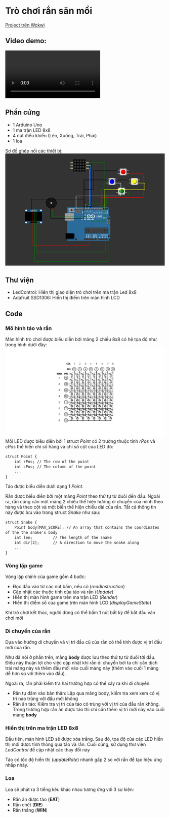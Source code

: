 # Trò chơi rắn săn mồi
[Project trên Wokwi](https://wokwi.com/projects/383641267625734145)

## Video demo:
![Video demo](assets/demo.mp4)
## Phần cứng
- 1 Arduino Uno
- 1 ma trận LED 8x8
- 4 nút điều khiển (Lên, Xuống, Trái, Phải)
- 1 loa 

Sơ đồ ghép nối các thiết bị:
![Sơ đồ ghép nối các thiết bị](assets/diagram.png)

## Thư viện
- LedControl: Hiển thị giao diện trò chơi trên ma trận Led 8x8
- Adafruit SSD1306: Hiển thị điểm trên màn hình LCD

## Code
### Mô hình táo và rắn
Màn hình trò chơi được biểu diễn bởi mảng 2 chiều 8x8 có hệ tọa độ như trong hình dưới đây:
![Hệ tọa độ màn hình LED](assets/led_matrix_schematic.png)
Mỗi LED được biểu diễn bởi 1 struct *Point* có 2 trường thuộc tính *rPos* và *cPos* thể hiển chỉ số hàng và chỉ số cột của LED đó:
```
struct Point {
    int rPos; // The row of the point
    int cPos; // The column of the point
    ...
}
```
Táo được biểu diễn dưới dạng 1 *Point*.

Rắn được biểu diễn bởi một mảng *Point* theo thứ tự từ đuôi đến đầu. Ngoài ra, rắn cũng cần một mảng 2 chiều thể hiện hướng di chuyển của mình theo hàng và theo cột và một biến thể hiện chiều dài của rắn. Tất cả thông tin này được lưu vào trong struct *Snake* như sau:
```
struct Snake {
    Point body[MAX_SCORE]; // An array that contains the coordinates of the the snake's body
    int len;         // The length of the snake 
    int dir[2];      // A direction to move the snake along
    ...
}
```
### Vòng lặp game
Vòng lặp chính của game gồm 4 bước:
- Đọc đầu vào từ các nút bấm, nếu có (*readInstruction*)
- Cập nhật các thuộc tính của táo và rắn (*Update*)
- Hiển thị màn hình game trên ma trận LED (*Render*)
- Hiển thị điểm số của game trên màn hình LCD (*displayGameState*)

Khi trò chơi kết thúc, người dùng có thể bấm 1 nút bất kỳ để bắt đầu ván chơi mới

### Di chuyển của rắn
Dựa vào hướng di chuyển và vị trí đầu cũ của rắn có thể tính được vị trí đầu mới của rắn.

Như đã nói ở phần trên, mảng **body** được lưu theo thứ tự từ đuôi tới đầu. Điều này thuận lợi cho việc cập nhật khi rắn di chuyển bởi ta chỉ cần dịch trái mảng này và thêm đầu mới vào cuối mảng này (thêm vào cuối 1 mảng dễ hơn so với thêm vào đầu). 

Ngoài ra, rắn phải kiểm tra hai trường hợp có thể xảy ra khi di chuyển:
- Rắn tự đâm vào bản thân: Lặp qua mảng body, kiểm tra xem xem có vị trí nào trùng với đầu mới không 
- Rắn ăn táo: Kiểm tra vị trí của táo có trùng với vị trí của đầu rắn không. Trong trường hợp rắn ăn được táo thì chỉ cần thêm vị trí mới này vào cuối mảng **body**

### Hiển thị trên ma trận LED 8x8
Đầu tiên, màn hình LED sẽ được xóa trắng. Sau đó, tọa độ của các LED hiển thị mới được tính thông qua táo và rắn. Cuối cùng, sử dụng thư viện *LedControl* để cập nhật các thay đổi này

Táo có tốc độ hiển thị (*updateRate*) nhanh gấp 2 so với rắn để tạo hiệu ứng nhấp nháy.


### Loa
Loa sẽ phát ra 3 tiếng kêu khác nhau tương ứng với 3 sự kiện:
- Rắn ăn được táo (**EAT**)
- Rắn chết (**DIE**)
- Rắn thắng (**WIN**)
